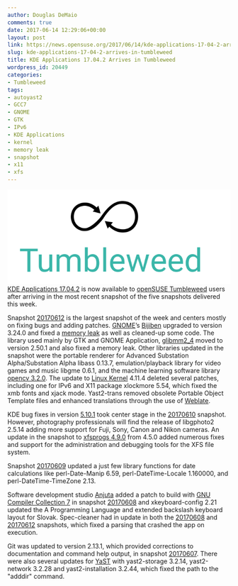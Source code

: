 ```yaml
---
author: Douglas DeMaio
comments: true
date: 2017-06-14 12:29:06+00:00
layout: post
link: https://news.opensuse.org/2017/06/14/kde-applications-17-04-2-arrives-in-tumbleweed/
slug: kde-applications-17-04-2-arrives-in-tumbleweed
title: KDE Applications 17.04.2 Arrives in Tumbleweed
wordpress_id: 20449
categories:
- Tumbleweed
tags:
- autoyast2
- GCC7
- GNOME
- GTK
- IPv6
- KDE Applications
- kernel
- memory leak
- snapshot
- x11
- xfs
---
```


[![](/wp-content/uploads/2016/05/Tumbleweed-black-green.png)KDE Applications 17.04.2](https://www.kde.org/announcements/announce-applications-17.04.2.php) is now available to [openSUSE Tumbleweed](https://en.opensuse.org/Portal:Tumbleweed) users after arriving in the most recent snapshot of the five snapshots delivered this week.

Snapshot [20170612](https://lists.opensuse.org/opensuse-factory/2017-06/msg00357.html) is the largest snapshot of the week and centers mostly on fixing bugs and adding patches. [GNOME](https://www.gnome.org/)’s [Bijiben](https://live.gnome.org/Bijiben) upgraded to version 3.24.0 and fixed a [memory leak](https://en.wikipedia.org/wiki/Memory_leak) as well as cleaned-up some code. The library used mainly by GTK and GNOME Application, [glibmm2_4](https://launchpad.net/glibmm) moved to version 2.50.1 and also fixed a memory leak. Other libraries updated in the snapshot were the portable renderer for Advanced Substation Alpha/Substation Alpha libass 0.13.7, emulation/playback library for video games and music libgme 0.6.1, and the machine learning software library [opencv 3.2.0](//opencv.org/opencv-3-2.html). The update to [Linux Kernel](https://www.kernel.org/) 4.11.4 deleted several patches, including one for IPv6 and X11 package xlockmore 5.54, which fixed the xmb fonts and xjack mode. Yast2-trans removed obsolete Portable Object Template files and enhanced translations through the use of [Weblate](https://l10n.opensuse.org/).<!-- more -->

KDE bug fixes in version [5.10.1](https://www.kde.org/announcements/plasma-5.10.1.php) took center stage in the [20170610](https://lists.opensuse.org/opensuse-factory/2017-06/msg00340.html) snapshot. However, photography professionals will find the release of libgphoto2 2.5.14 adding more support for Fuji, Sony, Canon and Nikon cameras. An update in the snapshot to [xfsprogs 4.9.0](//www.linuxfromscratch.org/~ken/blfs-book-fonts/blfs-book-fonts-sysv/postlfs/xfsprogs.html) from 4.5.0 added numerous fixes and support for the administration and debugging tools for the XFS file system.

Snapshot [20170609](https://lists.opensuse.org/opensuse-factory/2017-06/msg00329.html) updated a just few library functions for date calculations like perl-Date-Manip 6.59, perl-DateTime-Locale 1.160000, and perl-DateTime-TimeZone 2.13.

Software development studio [Anjuta](https://wiki.gnome.org/Apps/Anjuta) added a patch to build with [GNU Compiler Collection 7](https://gcc.gnu.org/) in snapshot [20170608](https://lists.opensuse.org/opensuse-factory/2017-06/msg00290.html) and xkeyboard-config 2.21 updated the A Programming Language and extended backslash keyboard layout for Slovak. Spec-cleaner had in update in both the [20170608](https://lists.opensuse.org/opensuse-factory/2017-06/msg00290.html) and [20170612](https://lists.opensuse.org/opensuse-factory/2017-06/msg00357.html) snapshots, which fixed a parsing that crashed the app on execution.

Git was updated to version 2.13.1, which provided corrections to documentation and command help output, in snapshot [20170607](https://lists.opensuse.org/opensuse-factory/2017-06/msg00250.html). There were also several updates for [YaST](https://yast.github.io/) with yast2-storage 3.2.14, yast2-network 3.2.28 and yast2-installation 3.2.44, which fixed the path to the "adddir" command.
